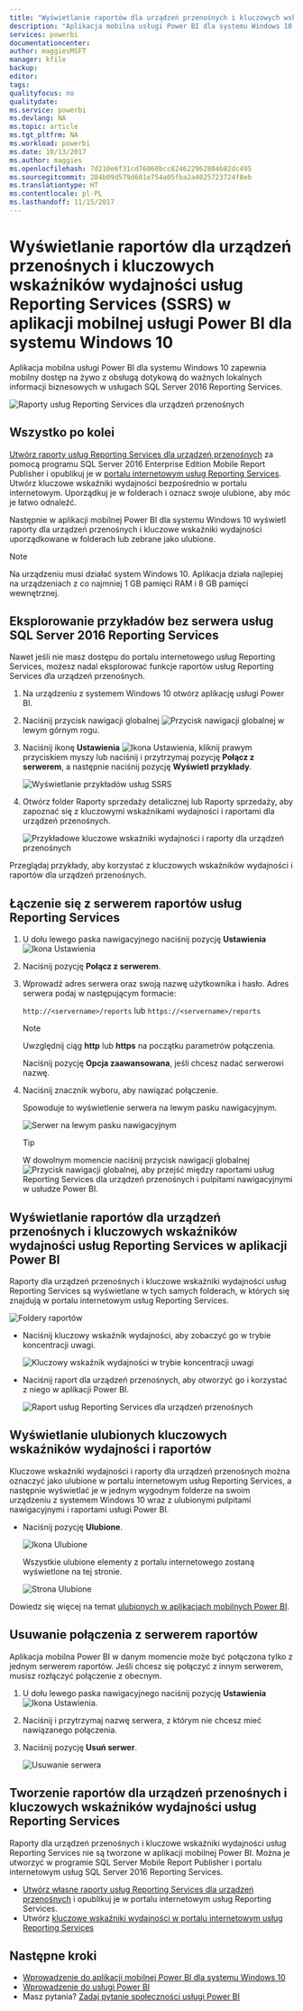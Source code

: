 ```yaml
---
title: "Wyświetlanie raportów dla urządzeń przenośnych i kluczowych wskaźników wydajności usług SSRS w aplikacji mobilnej dla systemu Windows 10 — Power BI"
description: "Aplikacja mobilna usługi Power BI dla systemu Windows 10 zapewnia mobilny dostęp na żywo z obsługą dotykową do ważnych lokalnych informacji biznesowych."
services: powerbi
documentationcenter: 
author: maggiesMSFT
manager: kfile
backup: 
editor: 
tags: 
qualityfocus: no
qualitydate: 
ms.service: powerbi
ms.devlang: NA
ms.topic: article
ms.tgt_pltfrm: NA
ms.workload: powerbi
ms.date: 10/13/2017
ms.author: maggies
ms.openlocfilehash: 7d210e6f31cd76060bcc824622962804b82dc495
ms.sourcegitcommit: 284b09d579d601e754a05fba2a4025723724f8eb
ms.translationtype: HT
ms.contentlocale: pl-PL
ms.lasthandoff: 11/15/2017
---
```

# <a name="view-reporting-services-ssrs-mobile-reports-and-kpis-in-the-windows-10-power-bi-mobile-app"></a>Wyświetlanie raportów dla urządzeń przenośnych i kluczowych wskaźników wydajności usług Reporting Services (SSRS) w aplikacji mobilnej usługi Power BI dla systemu Windows 10
Aplikacja mobilna usługi Power BI dla systemu Windows 10 zapewnia mobilny dostęp na żywo z obsługą dotykową do ważnych lokalnych informacji biznesowych w usługach SQL Server 2016 Reporting Services. 

![Raporty usług Reporting Services dla urządzeń przenośnych](media/mobile-app-windows-10-ssrs-kpis-mobile-reports/power-bi-ssrs-mobile-report.png)

## <a name="first-things-first"></a>Wszystko po kolei
[Utwórz raporty usług Reporting Services dla urządzeń przenośnych](https://msdn.microsoft.com/library/mt652547.aspx) za pomocą programu SQL Server 2016 Enterprise Edition Mobile Report Publisher i opublikuj je w [portalu internetowym usług Reporting Services](https://msdn.microsoft.com/library/mt637133.aspx). Utwórz kluczowe wskaźniki wydajności bezpośrednio w portalu internetowym. Uporządkuj je w folderach i oznacz swoje ulubione, aby móc je łatwo odnaleźć. 

Następnie w aplikacji mobilnej Power BI dla systemu Windows 10 wyświetl raporty dla urządzeń przenośnych i kluczowe wskaźniki wydajności uporządkowane w folderach lub zebrane jako ulubione. 

> [!NOTE]
> Na urządzeniu musi działać system Windows 10. Aplikacja działa najlepiej na urządzeniach z co najmniej 1 GB pamięci RAM i 8 GB pamięci wewnętrznej.
> 
> 

## <a name="explore-samples-without-a-sql-server-2016-reporting-services-server"></a>Eksplorowanie przykładów bez serwera usług SQL Server 2016 Reporting Services
Nawet jeśli nie masz dostępu do portalu internetowego usług Reporting Services, możesz nadal eksplorować funkcje raportów usług Reporting Services dla urządzeń przenośnych.

1. Na urządzeniu z systemem Windows 10 otwórz aplikację usługi Power BI.
2. Naciśnij przycisk nawigacji globalnej ![Przycisk nawigacji globalnej](media/mobile-app-windows-10-ssrs-kpis-mobile-reports/powerbi_windows10_options_icon.png) w lewym górnym rogu.
3. Naciśnij ikonę **Ustawienia** ![Ikona Ustawienia](media/mobile-app-windows-10-ssrs-kpis-mobile-reports/power-bi-settings-icon.png), kliknij prawym przyciskiem myszy lub naciśnij i przytrzymaj pozycję **Połącz z serwerem**, a następnie naciśnij pozycję **Wyświetl przykłady**.
   
   ![Wyświetlanie przykładów usług SSRS](media/mobile-app-windows-10-ssrs-kpis-mobile-reports/power-bi-win10-connect-ssrs-samples.png)
4. Otwórz folder Raporty sprzedaży detalicznej lub Raporty sprzedaży, aby zapoznać się z kluczowymi wskaźnikami wydajności i raportami dla urządzeń przenośnych.
   
   ![Przykładowe kluczowe wskaźniki wydajności i raporty dla urządzeń przenośnych](media/mobile-app-windows-10-ssrs-kpis-mobile-reports/power-bi-win10-ssrs-sample-kpis.png)

Przeglądaj przykłady, aby korzystać z kluczowych wskaźników wydajności i raportów dla urządzeń przenośnych.

## <a name="connect-to-a-reporting-services-report-server"></a>Łączenie się z serwerem raportów usług Reporting Services
1. U dołu lewego paska nawigacyjnego naciśnij pozycję **Ustawienia** ![Ikona Ustawienia](media/mobile-app-windows-10-ssrs-kpis-mobile-reports/power-bi-settings-icon.png)
2. Naciśnij pozycję **Połącz z serwerem**.
3. Wprowadź adres serwera oraz swoją nazwę użytkownika i hasło. Adres serwera podaj w następującym formacie:
   
     `http://<servername>/reports` lub `https://<servername>/reports`
   
   > [!NOTE]
   > Uwzględnij ciąg **http** lub **https** na początku parametrów połączenia.
   > 
   > 
   
    Naciśnij pozycję **Opcja zaawansowana**, jeśli chcesz nadać serwerowi nazwę.
4. Naciśnij znacznik wyboru, aby nawiązać połączenie. 
   
   Spowoduje to wyświetlenie serwera na lewym pasku nawigacyjnym.
   
   ![Serwer na lewym pasku nawigacyjnym](media/mobile-app-windows-10-ssrs-kpis-mobile-reports/power-bi-ssrs-mobile-report-server.png)
   
   >[!TIP]
   >W dowolnym momencie naciśnij przycisk nawigacji globalnej ![Przycisk nawigacji globalnej](media/mobile-app-windows-10-ssrs-kpis-mobile-reports/powerbi_windows10_options_icon.png), aby przejść między raportami usług Reporting Services dla urządzeń przenośnych i pulpitami nawigacyjnymi w usłudze Power BI. 
   > 

## <a name="view-reporting-services-kpis-and-mobile-reports-in-the-power-bi-app"></a>Wyświetlanie raportów dla urządzeń przenośnych i kluczowych wskaźników wydajności usług Reporting Services w aplikacji Power BI
Raporty dla urządzeń przenośnych i kluczowe wskaźniki wydajności usług Reporting Services są wyświetlane w tych samych folderach, w których się znajdują w portalu internetowym usług Reporting Services.

![Foldery raportów](media/mobile-app-windows-10-ssrs-kpis-mobile-reports/power-bi-ssrs-mobile-report-folders.png)

* Naciśnij kluczowy wskaźnik wydajności, aby zobaczyć go w trybie koncentracji uwagi.
  
    ![Kluczowy wskaźnik wydajności w trybie koncentracji uwagi](media/mobile-app-windows-10-ssrs-kpis-mobile-reports/power-bi-ssrs-mobile-report-kpis.png)
* Naciśnij raport dla urządzeń przenośnych, aby otworzyć go i korzystać z niego w aplikacji Power BI.
  
    ![Raport usług Reporting Services dla urządzeń przenośnych](media/mobile-app-windows-10-ssrs-kpis-mobile-reports/power-bi-ssrs-mobile-report.png)

## <a name="view-your-favorite-kpis-and-reports"></a>Wyświetlanie ulubionych kluczowych wskaźników wydajności i raportów
Kluczowe wskaźniki wydajności i raporty dla urządzeń przenośnych można oznaczyć jako ulubione w portalu internetowym usług Reporting Services, a następnie wyświetlać je w jednym wygodnym folderze na swoim urządzeniu z systemem Windows 10 wraz z ulubionymi pulpitami nawigacyjnymi i raportami usługi Power BI.

* Naciśnij pozycję **Ulubione**.
  
   ![Ikona Ulubione](media/mobile-app-windows-10-ssrs-kpis-mobile-reports/power-bi-ssrs-mobile-report-favorite-menu.png)
  
   Wszystkie ulubione elementy z portalu internetowego zostaną wyświetlone na tej stronie.
  
   ![Strona Ulubione](media/mobile-app-windows-10-ssrs-kpis-mobile-reports/power-bi-windows-10-ssrs-favorites.png)

Dowiedz się więcej na temat [ulubionych w aplikacjach mobilnych Power BI](mobile-apps-favorites.md).

## <a name="remove-a-connection-to-a-report-server"></a>Usuwanie połączenia z serwerem raportów
Aplikacja mobilna Power BI w danym momencie może być połączona tylko z jednym serwerem raportów. Jeśli chcesz się połączyć z innym serwerem, musisz rozłączyć połączenie z obecnym.

1. U dołu lewego paska nawigacyjnego naciśnij pozycję **Ustawienia** ![Ikona Ustawienia](media/mobile-app-windows-10-ssrs-kpis-mobile-reports/power-bi-settings-icon.png).
2. Naciśnij i przytrzymaj nazwę serwera, z którym nie chcesz mieć nawiązanego połączenia.
3. Naciśnij pozycję **Usuń serwer**.
   
    ![Usuwanie serwera](media/mobile-app-windows-10-ssrs-kpis-mobile-reports/power-bi-windows-10-ssrs-remove-server-menu.png)

## <a name="create-reporting-services-mobile-reports-and-kpis"></a>Tworzenie raportów dla urządzeń przenośnych i kluczowych wskaźników wydajności usług Reporting Services
Raporty dla urządzeń przenośnych i kluczowe wskaźniki wydajności usług Reporting Services nie są tworzone w aplikacji mobilnej Power BI. Można je utworzyć w programie SQL Server Mobile Report Publisher i portalu internetowym usług SQL Server 2016 Reporting Services.

* [Utwórz własne raporty usług Reporting Services dla urządzeń przenośnych](https://msdn.microsoft.com/library/mt652547.aspx) i opublikuj je w portalu internetowym usług Reporting Services.
* Utwórz [kluczowe wskaźniki wydajności w portalu internetowym usług Reporting Services](https://msdn.microsoft.com/library/mt683632.aspx)

## <a name="next-steps"></a>Następne kroki
* [Wprowadzenie do aplikacji mobilnej Power BI dla systemu Windows 10](mobile-windows-10-phone-app-get-started.md)  
* [Wprowadzenie do usługi Power BI](service-get-started.md)  
* Masz pytania? [Zadaj pytanie społeczności usługi Power BI](http://community.powerbi.com/)

